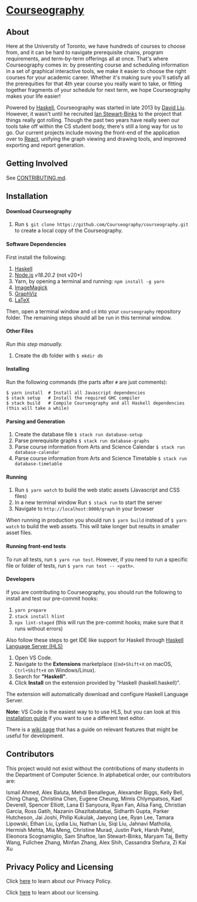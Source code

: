 # [Courseography](https://courseography.teach.cs.toronto.edu/graph)

## About

Here at the University of Toronto, we have hundreds of courses to choose from, and it can be hard to navigate prerequisite chains, program requirements, and term-by-term offerings all at once. That's where Courseography comes in: by presenting course and scheduling information in a set of graphical interactive tools, we make it easier to choose the right courses for your academic career. Whether it's making sure you'll satisfy all the prerequities for that 4th year course you really want to take, or fitting together fragments of your schedule for next term, we hope Courseography makes your life easier!

Powered by [Haskell](https://www.haskell.org/), Courseography was started in late 2013 by [David Liu](http://www.cs.toronto.edu/~david/). However, it wasn't until he recruited [Ian Stewart-Binks](http://www.cs.toronto.edu/~iansb/) to the project that things really got rolling. Though the past two years have really seen our tools take off within the CS student body, there's still a long way for us to go. Our current projects include moving the front-end of the application over to [React](https://facebook.github.io/react/), unifying the graph viewing and drawing tools, and improved exporting and report generation.

## Getting Involved

See [CONTRIBUTING.md](https://github.com/Courseography/courseography/blob/master/CONTRIBUTING.md).

## Installation

#### Download Courseography

1. Run `$ git clone https://github.com/Courseography/courseography.git` to create a local copy of the Courseography.

#### Software Dependencies

First install the following:

1. [Haskell](https://www.haskell.org/ghcup/)
2. [Node.js](https://nodejs.org/en/download/) _v18.20.2_ (not v20+)
3. Yarn, by opening a terminal and running: `npm install -g yarn`
4. [ImageMagick](http://www.imagemagick.org/script/download.php)
5. [GraphViz](https://graphviz.org/download/)
6. [LaTeX](https://www.latex-project.org/get/)

Then, open a terminal window and `cd` into your `courseography` repository folder.
The remaining steps should all be run in this terminal window.

#### Other Files

_Run this step manually._

1. Create the db folder with `$ mkdir db`

#### Installing

Run the following commands (the parts after `#` are just comments):

```console
$ yarn install  # Install all Javascript dependencies
$ stack setup   # Install the required GHC compiler
$ stack build   # Compile Courseography and all Haskell dependencies (this will take a while)
```

#### Parsing and Generation

1. Create the database file `$ stack run database-setup`
2. Parse prerequisite graphs `$ stack run database-graphs`
3. Parse course information from Arts and Science Calendar `$ stack run database-calendar`
4. Parse course information from Arts and Science Timetable `$ stack run database-timetable`

#### Running

1. Run `$ yarn watch` to build the web static assets (Javascript and CSS files)
2. In a new terminal window Run `$ stack run` to start the server
3. Navigate to `http://localhost:8000/graph` in your browser

When running in production you should run `$ yarn build` instead of `$ yarn watch` to build the web assets.
This will take longer but results in smaller asset files.

#### Running front-end tests

To run all tests, run `$ yarn run test`. However, if you need to run a specific file or folder of tests,
run `$ yarn run test -- <path>`.

#### Developers

If you are contributing to Courseography, you should run the following to install and test our pre-commit hooks:

1. `yarn prepare`
2. `stack install hlint`
3. `npx lint-staged` (this will run the pre-commit hooks; make sure that it runs without errors)

Also follow these steps to get IDE like support for Haskell through [Haskell Language Server (HLS)](https://haskell-language-server.readthedocs.io/en/stable/)

1. Open VS Code.
2. Navigate to the **Extensions** marketplace (`Cmd+Shift+X` on macOS, `Ctrl+Shift+X` on Windows/Linux).
3. Search for **"Haskell"**.
4. Click **Install** on the extension provided by "Haskell (haskell.haskell)".

The extension will automatically download and configure Haskell Language Server.

**Note:** VS Code is the easiest way to to use HLS, but you can look at this [installation guide](https://haskell-language-server.readthedocs.io/en/latest/installation.html) if you want to use a different text editor.

There is a [wiki page](https://github.com/Courseography/courseography/wiki/Haskell-Language-Server-%28HLS%29-Guide) that has a guide on relevant features that might be useful for development.

## Contributors

This project would not exist without the contributions of many students in the Department of Computer Science. In alphabetical order, our contributors are:

Ismail Ahmed,
Alex Baluta,
Mehdi Benallegue,
Alexander Biggs,
Kelly Bell,
Ching Chang,
Christina Chen,
Eugene Cheung,
Mimis Chlympatsos,
Kael Deverell,
Spencer Elliott,
Lana El Sanyoura,
Ryan Fan,
Ailsa Fang,
Christian Garcia,
Ross Gatih,
Nazanin Ghazitabatabai,
Sidharth Gupta,
Parker Hutcheson,
Jai Joshi,
Philip Kukulak,
Jaeyong Lee,
Ryan Lee,
Tamara Lipowski,
Ethan Liu,
Lydia Liu,
Nathan Liu,
Siqi Liu,
Jahnavi Matholia,
Hermish Mehta,
Mia Meng,
Christine Murad,
Justin Park,
Harsh Patel,
Eleonora Scognamiglio,
Sam Shaftoe,
Ian Stewart-Binks,
Maryam Taj,
Betty Wang,
Fullchee Zhang,
Minfan Zhang,
Alex Shih,
Cassandra Stefura,
Zi Kai Xu

## Privacy Policy and Licensing

Click [here](https://github.com/Courseography/courseography/blob/master/PRIVACY.md) to learn about our Privacy Policy.

Click [here](https://github.com/Courseography/courseography/blob/master/LICENSE) to learn about our licensing.
